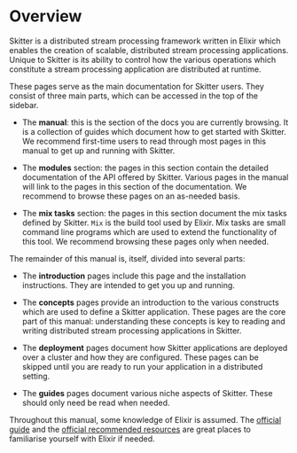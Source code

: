 # Overview

Skitter is a distributed stream processing framework written in Elixir which
enables the creation of scalable, distributed stream processing applications.
Unique to Skitter is its ability to control how the various operations which
constitute a stream processing application are distributed at runtime.

These pages serve as the main documentation for Skitter users. They consist of
three main parts, which can be accessed in the top of the sidebar.

* The __manual__: this is the section of the docs you are currently browsing.
  It is a collection of guides which document how to get started with Skitter.
  We recommend first-time users to read through most pages in this manual to
  get up and running with Skitter.

* The __modules__ section: the pages in this section contain the detailed
  documentation of the API offered by Skitter. Various pages in the manual will
  link to the pages in this section of the documentation. We recommend to
  browse these pages on an as-needed basis.

* The __mix tasks__ section: the pages in this section document the mix tasks
  defined by Skitter. `Mix` is the build tool used by Elixir. Mix tasks are
  small command line programs which are used to extend the functionality of
  this tool. We recommend browsing these pages only when needed.

The remainder of this manual is, itself, divided into several parts:

* The __introduction__ pages include this page and the installation
  instructions. They are intended to get you up and running.

* The __concepts__ pages provide an introduction to the various constructs
  which are used to define a Skitter application. These pages are the core part
  of this manual: understanding these concepts is key to reading and writing
  distributed stream processing applications in Skitter.

* The __deployment__ pages document how Skitter applications are deployed over
  a cluster and how they are configured. These pages can be skipped until you
  are ready to run your application in a distributed setting.

* The __guides__ pages document various niche aspects of Skitter. These
  should only need be read when needed.

Throughout this manual, some knowledge of Elixir is assumed. The
[official guide](https://elixir-lang.org/getting-started/introduction.html) and
the [official recommended resources](https://elixir-lang.org/learning.html) are
great places to familiarise yourself with Elixir if needed.
